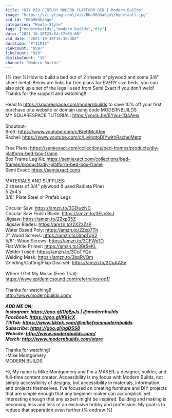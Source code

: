 ```yaml
---
title: "DIY MID CENTURY MODERN PLATFORM BED | Modern Builds"
image: "https:\/\/i.ytimg.com\/vi\/BKa96Oha8go\/hqdefault.jpg"
vid_id: "BKa96Oha8go"
categories: "Howto-Style"
tags: ["modernbuilds","modern builds","diy"]
date: "2021-10-30T23:04:37+03:00"
vid_date: "2021-10-30T16:38:30Z"
duration: "PT11M1S"
viewcount: "9597"
likeCount: "919"
dislikeCount: "19"
channel: "Modern Builds"
---
```

{% raw %}How to build a bed out of 2 sheets of plywood and some 3/8&quot; sheet metal. Below are links for free plans for EVERY size beds, you can also pick up a set of the legs I used from Semi Exact if you don't weld! Thanks for the support and watching!!<br /><br />Head to <a rel="nofollow" target="blank" href="https://squarespace.com/modernbuilds">https://squarespace.com/modernbuilds</a> to save 10% off your first purchase of a website or domain using code MODERNBUILDS<br />MY SQUARESPACE TUTORIAL:  <a rel="nofollow" target="blank" href="https://youtu.be/6Ywu-1Q4Aew">https://youtu.be/6Ywu-1Q4Aew</a><br /><br />Shoutout-<br />Brett: <a rel="nofollow" target="blank" href="https://www.youtube.com/c/BrettMcAfee">https://www.youtube.com/c/BrettMcAfee</a><br />Rachel: <a rel="nofollow" target="blank" href="https://www.youtube.com/c/LivingtoDIYwithRachelMetz">https://www.youtube.com/c/LivingtoDIYwithRachelMetz</a><br /><br />Free Plans: <a rel="nofollow" target="blank" href="https://semiexact.com/collections/bed-frames/products/diy-platform-bed-box-frame">https://semiexact.com/collections/bed-frames/products/diy-platform-bed-box-frame</a><br />Box Frame Leg Kit: <a rel="nofollow" target="blank" href="https://semiexact.com/collections/bed-frames/products/diy-platform-bed-box-frame">https://semiexact.com/collections/bed-frames/products/diy-platform-bed-box-frame</a><br />Semi Exact: <a rel="nofollow" target="blank" href="https://semiexact.com/">https://semiexact.com/</a><br /><br />MATERIALS AND SUPPLIES:<br />2 sheets of 3/4&quot; plywood (I used Radiata Pine)<br />5 2x4's<br />3/8&quot; Plate Steel or Prefab Legs<br /><br />Circular Saw: <a rel="nofollow" target="blank" href="https://amzn.to/3GDwzNC">https://amzn.to/3GDwzNC</a><br />Circular Saw Finish Blade: <a rel="nofollow" target="blank" href="https://amzn.to/3Evv3eJ">https://amzn.to/3Evv3eJ</a><br />Jigsaw: <a rel="nofollow" target="blank" href="https://amzn.to/2Zxp35Z">https://amzn.to/2Zxp35Z</a><br />Jigsaw Blades: <a rel="nofollow" target="blank" href="https://amzn.to/2XZzZsP">https://amzn.to/2XZzZsP</a><br />Water Based Poly: <a rel="nofollow" target="blank" href="https://amzn.to/2Zxp7Th">https://amzn.to/2Zxp7Th</a><br />2&quot; Wood Screws: <a rel="nofollow" target="blank" href="https://amzn.to/3mpTqV2">https://amzn.to/3mpTqV2</a><br />5/8&quot;: Wood Screws: <a rel="nofollow" target="blank" href="https://amzn.to/3CFWd1O">https://amzn.to/3CFWd1O</a><br />Flat White Primer: <a rel="nofollow" target="blank" href="https://amzn.to/3Br5eKL">https://amzn.to/3Br5eKL</a><br />Welder I used: <a rel="nofollow" target="blank" href="https://amzn.to/3CoTYQx">https://amzn.to/3CoTYQx</a><br />Welding Mask: <a rel="nofollow" target="blank" href="https://amzn.to/3bpRVQm">https://amzn.to/3bpRVQm</a><br />Grinding/Cutting/Flap Disc set: <a rel="nofollow" target="blank" href="https://amzn.to/3CuAASe">https://amzn.to/3CuAASe</a><br /><br />Where I Get My Music (Free Trial): <a rel="nofollow" target="blank" href="https://www.epidemicsound.com/referral/osroq1/">https://www.epidemicsound.com/referral/osroq1/</a><br /><br />Thanks for watching!!<br /><a rel="nofollow" target="blank" href="http://www.modernbuilds.com/">http://www.modernbuilds.com/</a><br />___________________________________________________________________<br />ADD ME ON:<br />Instagram: <a rel="nofollow" target="blank" href="https://goo.gl/UgEpJs">https://goo.gl/UgEpJs</a>  |  @modernbuilds<br />Facebook: <a rel="nofollow" target="blank" href="https://goo.gl/KiI1cX">https://goo.gl/KiI1cX</a><br />TikTok: <a rel="nofollow" target="blank" href="https://www.tiktok.com/@mikefrommodernbuilds">https://www.tiktok.com/@mikefrommodernbuilds</a><br />Subscribe: <a rel="nofollow" target="blank" href="https://goo.gl/pgDSS8">https://goo.gl/pgDSS8</a><br />Website: <a rel="nofollow" target="blank" href="http://www.modernbuilds.com/">http://www.modernbuilds.com/</a><br />Merch: <a rel="nofollow" target="blank" href="http://www.modernbuilds.com/store">http://www.modernbuilds.com/store</a><br />___________________________________________________________________<br />Thanks for watching! <br />-Mike Montgomery<br />MODERN BUILDS<br /><br />Hi, My name is Mike Montgomery and I'm a MAKER; a designer, builder, and full-time content creator. Accessibility is my focus with Modern Builds, not simply accessibility of designs, but accessibility in materials, information, and projects themselves. I've focused on creating furniture and DIY projects that are simple enough that any beginner maker can accomplish, yet interesting enough that any expert might be inspired. Building and making is becoming less and less of an exclusive hobby and profession. My goal is to reduce that separation even further.{% endraw %}
